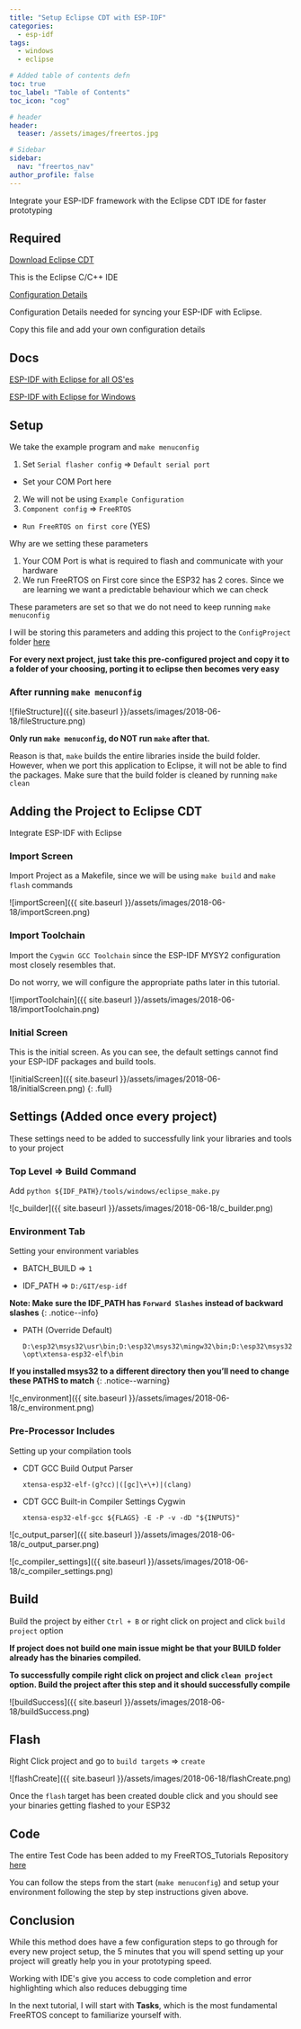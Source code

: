 ```yaml
---
title: "Setup Eclipse CDT with ESP-IDF"
categories:
  - esp-idf
tags:
  - windows
  - eclipse

# Added table of contents defn
toc: true
toc_label: "Table of Contents"
toc_icon: "cog"

# header
header:
  teaser: /assets/images/freertos.jpg

# Sidebar
sidebar:
  nav: "freertos_nav"
author_profile: false
---
```


Integrate your ESP-IDF framework with the Eclipse CDT IDE for faster prototyping

## Required

[Download Eclipse CDT](http://www.eclipse.org/cdt/downloads.php)

  This is the Eclipse C/C++ IDE

[Configuration Details](https://github.com/coder137/FreeRTOS_Tutorials/blob/master/Configuration/ConfigReadme/README.md)

  Configuration Details needed for syncing your ESP-IDF with Eclipse.

  Copy this file and add your own configuration details

## Docs

[ESP-IDF with Eclipse for all OS'es](http://esp-idf.readthedocs.io/en/latest/get-started/eclipse-setup.html)

[ESP-IDF with Eclipse for Windows](http://esp-idf.readthedocs.io/en/latest/get-started/eclipse-setup-windows.html#eclipse-windows-setup)

## Setup

We take the example program and  `make menuconfig`

1. Set `Serial flasher config` => `Default serial port`
  * Set your COM Port here
2. We will not be using `Example Configuration`
3. `Component config` => `FreeRTOS`
  * `Run FreeRTOS on first core` (YES)

Why are we setting these parameters
1. Your COM Port is what is required to flash and communicate with your hardware
2. We run FreeRTOS on First core since the ESP32 has 2 cores. Since we are learning we want a predictable behaviour which we can check

These parameters are set so that we do not need to keep running `make menuconfig`

I will be storing this parameters and adding this project to the `ConfigProject` folder [here](https://github.com/coder137/FreeRTOS_Tutorials/tree/master/Configuration/ConfigProject/blink)

**For every next project, just take this pre-configured project and copy it to a folder of your choosing, porting it to eclipse then becomes very easy**

### After running `make menuconfig`

![fileStructure]({{ site.baseurl }}/assets/images/2018-06-18/fileStructure.png)

**Only run `make menuconfig`, do NOT run `make` after that.**

Reason is that, `make` builds the entire libraries inside the build folder. However, when we port this application to Eclipse, it will not be able to find the packages. Make sure that the build folder is cleaned by running `make clean`

## Adding the Project to Eclipse CDT

Integrate ESP-IDF with Eclipse

### Import Screen

Import Project as a Makefile, since we will be using `make build` and `make flash` commands

![importScreen]({{ site.baseurl }}/assets/images/2018-06-18/importScreen.png)

### Import Toolchain

Import the `Cygwin GCC Toolchain` since the ESP-IDF MYSY2 configuration most closely resembles that.

Do not worry, we will configure the appropriate paths later in this tutorial.

![importToolchain]({{ site.baseurl }}/assets/images/2018-06-18/importToolchain.png)

### Initial Screen

This is the initial screen. As you can see, the default settings cannot find your ESP-IDF packages and build tools.

![initialScreen]({{ site.baseurl }}/assets/images/2018-06-18/initialScreen.png)
{: .full}

## Settings (Added once every project)

These settings need to be added to successfully link your libraries and tools to your project

### Top Level => Build Command

Add `python ${IDF_PATH}/tools/windows/eclipse_make.py`

![c_builder]({{ site.baseurl }}/assets/images/2018-06-18/c_builder.png)

### Environment Tab

Setting your environment variables

- BATCH_BUILD => `1`

- IDF_PATH => `D:/GIT/esp-idf`

**Note: Make sure the IDF_PATH has `Forward Slashes` instead of backward slashes**
{: .notice--info}

- PATH (Override Default)

  `D:\esp32\msys32\usr\bin;D:\esp32\msys32\mingw32\bin;D:\esp32\msys32\opt\xtensa-esp32-elf\bin`

**If you installed msys32 to a different directory then you’ll need to change these PATHS to match**
{: .notice--warning}

![c_environment]({{ site.baseurl }}/assets/images/2018-06-18/c_environment.png)

### Pre-Processor Includes

Setting up your compilation tools

- CDT GCC Build Output Parser

	`xtensa-esp32-elf-(g?cc)|([gc]\+\+)|(clang)`

- CDT GCC Built-in Compiler Settings Cygwin

	`xtensa-esp32-elf-gcc ${FLAGS} -E -P -v -dD "${INPUTS}"`

![c_output_parser]({{ site.baseurl }}/assets/images/2018-06-18/c_output_parser.png)

![c_compiler_settings]({{ site.baseurl }}/assets/images/2018-06-18/c_compiler_settings.png)

## Build

Build the project by either `Ctrl + B` or right click on project and click `build project` option

**If project does not build one main issue might be that your BUILD folder already has the binaries compiled.**

**To successfully compile right click on project and click `clean project` option. Build the project after this step and it should successfully compile**

![buildSuccess]({{ site.baseurl }}/assets/images/2018-06-18/buildSuccess.png)

## Flash

Right Click project and go to `build targets` => `create`

![flashCreate]({{ site.baseurl }}/assets/images/2018-06-18/flashCreate.png)

Once the `flash` target has been created double click and you should see your binaries getting flashed to your ESP32

## Code

The entire Test Code has been added to my FreeRTOS_Tutorials Repository [here](https://github.com/coder137/FreeRTOS_Tutorials/tree/master/Configuration/TestProject/Test)

You can follow the steps from the start (`make menuconfig`) and setup your environment following the step by step instructions given above.

## Conclusion

While this method does have a few configuration steps to go through for every new project setup, the 5 minutes that you will spend setting up your project will greatly help you in your prototyping speed.

Working with IDE's give you access to code completion and error highlighting which also reduces debugging time

In the next tutorial, I will start with **Tasks**, which is the most fundamental FreeRTOS concept to familiarize yourself with.

